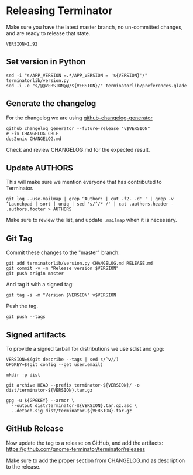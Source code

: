 Releasing Terminator
====================

Make sure you have the latest master branch, no un-committed changes, and are ready to release that state.

```
VERSION=1.92
```

## Set version in Python

```
sed -i "s/APP_VERSION =.*/APP_VERSION = '${VERSION}'/" terminatorlib/version.py
sed -i -e "s/@@VERSION@@/${VERSION}/" terminatorlib/preferences.glade
```

## Generate the changelog

For the changelog we are using [github-changelog-generator](https://github.com/github-changelog-generator/github-changelog-generator)

```
github_changelog_generator --future-release "v$VERSION"
# Fix CHANGELOG CRLF
dos2unix CHANGELOG.md
```

Check and review CHANGELOG.md for the expected result.

## Update AUTHORS

This will make sure we mention everyone that has contributed to Terminator.

```
git log --use-mailmap | grep ^Author: | cut -f2- -d' ' | grep -v ^Launchpad | sort | uniq | sed 's/^/* /' | cat .authors.header - .authors.footer > AUTHORS
```

Make sure to review the list, and update `.mailmap` when it is necessary.

## Git Tag

Commit these changes to the "master" branch:

```
git add terminatorlib/version.py CHANGELOG.md RELEASE.md
git commit -v -m "Release version $VERSION"
git push origin master
```

And tag it with a signed tag:

```
git tag -s -m "Version $VERSION" v$VERSION
```

Push the tag.

```
git push --tags
```

## Signed artifacts

To provide a signed tarball for distributions we use sdist and gpg:

```
VERSION=$(git describe --tags | sed s/^v//)
GPGKEY=$(git config --get user.email)

mkdir -p dist

git archive HEAD --prefix terminator-${VERSION}/ -o dist/terminator-${VERSION}.tar.gz

gpg -u ${GPGKEY} --armor \
  --output dist/terminator-${VERSION}.tar.gz.asc \
  --detach-sig dist/terminator-${VERSION}.tar.gz
```

## GitHub Release

Now update the tag to a release on GitHub, and add the artifacts:
https://github.com/gnome-terminator/terminator/releases

Make sure to add the proper section from CHANGELOG.md as description to the release.
